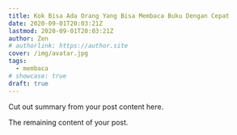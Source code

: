 ```yaml
---
title: Kok Bisa Ada Orang Yang Bisa Membaca Buku Dengan Cepat
date: 2020-09-01T20:03:21Z
lastmod: 2020-09-01T20:03:21Z
author: Zen
# authorlink: https://author.site
cover: /img/avatar.jpg
tags:
  - membaca
# showcase: true
draft: true
---
```


Cut out summary from your post content here.

<!--more-->

The remaining content of your post.
